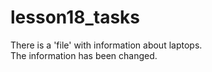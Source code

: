 # lesson18_tasks

There is a 'file' with information about laptops. <br>
The information has been changed.
